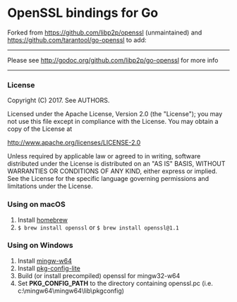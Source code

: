 # OpenSSL bindings for Go

Forked from https://github.com/libp2p/openssl (unmaintained) and https://github.com/tarantool/go-openssl to add:

---

Please see http://godoc.org/github.com/libp2p/go-openssl for more info

---

### License

Copyright (C) 2017. See AUTHORS.

Licensed under the Apache License, Version 2.0 (the "License");
you may not use this file except in compliance with the License.
You may obtain a copy of the License at

  http://www.apache.org/licenses/LICENSE-2.0

Unless required by applicable law or agreed to in writing, software
distributed under the License is distributed on an "AS IS" BASIS,
WITHOUT WARRANTIES OR CONDITIONS OF ANY KIND, either express or implied.
See the License for the specific language governing permissions and
limitations under the License.

### Using on macOS
1. Install [homebrew](http://brew.sh/)
2. `$ brew install openssl` or `$ brew install openssl@1.1`

### Using on Windows
1. Install [mingw-w64](http://mingw-w64.sourceforge.net/)
2. Install [pkg-config-lite](http://sourceforge.net/projects/pkgconfiglite)
3. Build (or install precompiled) openssl for mingw32-w64
4. Set __PKG\_CONFIG\_PATH__ to the directory containing openssl.pc
   (i.e. c:\mingw64\mingw64\lib\pkgconfig)
